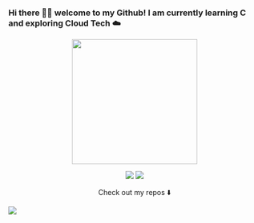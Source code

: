 ### Hi there 👋🏾  welcome to my Github! I am currently learning C and exploring Cloud Tech ☁️

<p align="center">
  <img width="250" src="https://media.giphy.com/media/VDAmBNLFRrfWpKap5l/giphy.gif">
</p>


<p align="center">
<a href= "https://dev.to/engineeredcurlz"><img src="https://img.icons8.com/windows/32/000000/dev.png"/></a>
<a href= "https://twitter.com/engineeredcurlz"><img src="https://img.icons8.com/material-outlined/30/000000/twitter.png"/></a>
</p>


<p align="center">
Check out my repos ⬇️  
</p>


![](https://visitor-badge.glitch.me/badge?page_id=diamondpurvis.diamondpurvis)



<!--
**DiamondPurvis/DiamondPurvis** is a ✨ _special_ ✨ repository because its `README.md` (this file) appears on your GitHub profile.

Here are some ideas to get you started:

- 🔭 I’m currently working on ...
- 🌱 I’m currently learning ...
- 👯 I’m looking to collaborate on ...
- 🤔 I’m looking for help with ...
- 💬 Ask me about ...
- 📫 How to reach me: ...
- 😄 Pronouns: ...
- ⚡ Fun fact: ...
https://media.giphy.com/media/VDAmBNLFRrfWpKap5l/giphy.gif
https://media.giphy.com/media/XeMwE29gdiq549vFMW/giphy.gif
-->


